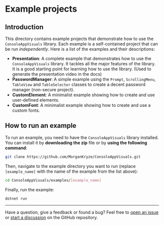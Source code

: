 # Example projects

## Introduction

This directory contains example projects that demonstrate how to use the `ConsoleAppVisuals` library. Each example is a self-contained project that can be run _independently_. Here is a list of the examples and their descriptions:

- **Presentation**: A complete example that demonstrates how to use the `ConsoleAppVisuals` library. It tackles all the major features of the library. It is a good starting point for learning how to use the library. (Used to generate the presentation video in the docs)
- **PasswordManager**: A simple example using the `Prompt`, `ScrollingMenu`, `TableView` and `TableSelector` classes to create a decent password manager (non-secure project).
- **CustomElement**: A minimalist example showing how to create and use user-defined elements.
- **CustomFont**: A minimalist example showing how to create and use a custom fonts.

## How to run an example

To run an example, you need to have the `ConsoleAppVisuals` library installed. You can install it by **downloading the zip** file or by **using the following command**:

```bash
git clone https://github.com/MorganKryze/ConsoleAppVisuals.git
```

Then, navigate to the example directory you want to run (replace `[example_name]` with the name of the example from the list above):

```bash
cd ConsoleAppVisuals/examples/[example_name]
```

Finally, run the example:

```bash
dotnet run
```

---

Have a question, give a feedback or found a bug? Feel free to [open an issue](https://github.com/MorganKryze/ConsoleAppVisuals/issues) or [start a discussion](https://github.com/MorganKryze/ConsoleAppVisuals/discussions) on the GitHub repository.

